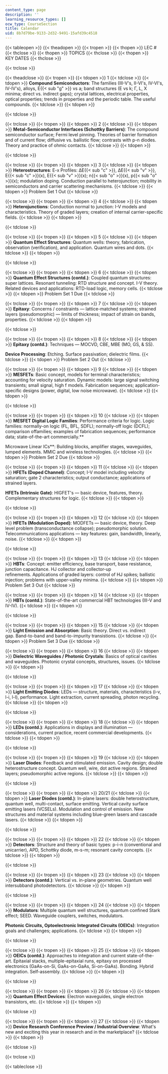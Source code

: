 ```yaml
---
content_type: page
description: ''
learning_resource_types: []
ocw_type: CourseSection
title: Calendar
uid: 8b7d79be-9133-2d32-9491-15afd39c4518
---
```


{{< tableopen >}}
{{< theadopen >}}
{{< tropen >}}
{{< thopen >}}
LEC #
{{< thclose >}}
{{< thopen >}}
TOPICS
{{< thclose >}}
{{< thopen >}}
KEY DATES
{{< thclose >}}

{{< trclose >}}

{{< theadclose >}}
{{< tropen >}}
{{< tdopen >}}
1
{{< tdclose >}}
{{< tdopen >}}
**Compound Semiconductors**: The families (III-V's, II-VI's, IV-VI's, IV-IV's), alloys, E{{< sub "g" >}} vs a; band structures (E vs k; Γ, L, X minima; direct vs. indirect gaps); crystal lattices, electrical properties, optical properties; trends in properties and the periodic table. The useful compounds.
{{< tdclose >}}
{{< tdopen >}}

{{< tdclose >}}

{{< trclose >}}
{{< tropen >}}
{{< tdopen >}}
2
{{< tdclose >}}
{{< tdopen >}}
**Metal-Semiconductor Interfaces (Schottky Barriers)**: The compound semiconductor surface; Fermi level pinning. Theories of barrier formation and of current flow; diffusive vs. ballistic flow; contrasts with p-n diodes. Theory and practice of ohmic contacts.
{{< tdclose >}}
{{< tdopen >}}

{{< tdclose >}}

{{< trclose >}}
{{< tropen >}}
{{< tdopen >}}
3
{{< tdclose >}}
{{< tdopen >}}
**Heterostructures**: E-x Profiles: ΔE{{< sub "c" >}}, ΔE{{< sub "v" >}}, E{{< sub "c" >}}(x), E{{< sub "v" >}}(x); n{{< sub "o" >}}(x), p{{< sub "o" >}}(x); modulation doping. Conduction parallel to heterojunction; mobility in semiconductors and carrier scattering mechanisms.
{{< tdclose >}}
{{< tdopen >}}
Problem Set 1 Out
{{< tdclose >}}

{{< trclose >}}
{{< tropen >}}
{{< tdopen >}}
4
{{< tdclose >}}
{{< tdopen >}}
**Heterojunctions**: Conduction normal to junction: I-V models and characteristics. Theory of graded layers; creation of internal carrier-specific fields.
{{< tdclose >}}
{{< tdopen >}}

{{< tdclose >}}

{{< trclose >}}
{{< tropen >}}
{{< tdopen >}}
5
{{< tdclose >}}
{{< tdopen >}}
**Quantum Effect Structures**: Quantum wells: theory, fabrication, observation (verification), and application. Quantum wires and dots.
{{< tdclose >}}
{{< tdopen >}}

{{< tdclose >}}

{{< trclose >}}
{{< tropen >}}
{{< tdopen >}}
6
{{< tdclose >}}
{{< tdopen >}}
**Quantum Effect Structures (contd.)**: Coupled quantum structures: super lattices. Resonant tunneling: RTD structure and concept. I-V theory. Related devices and applications: RTD-load logic, memory cells.
{{< tdclose >}}
{{< tdopen >}}
Problem Set 1 Due
{{< tdclose >}}

{{< trclose >}}
{{< tropen >}}
{{< tdopen >}}
7
{{< tdclose >}}
{{< tdopen >}}
**Epitaxy**: Concerns / constraints — lattice-matched systems; strained layers (pseudomorphic) — limits of thickness; impact of strain on bands, properties.
{{< tdclose >}}
{{< tdopen >}}

{{< tdclose >}}

{{< trclose >}}
{{< tropen >}}
{{< tdopen >}}
8
{{< tdclose >}}
{{< tdopen >}}
**Epitaxy (contd.)**: Techniques — MOCVD, CBE, MBE (MO, GS, & SS).  
  
**Device Processing**: Etching. Surface passivation; dielectric films.
{{< tdclose >}}
{{< tdopen >}}
Problem Set 2 Out
{{< tdclose >}}

{{< trclose >}}
{{< tropen >}}
{{< tdopen >}}
9
{{< tdclose >}}
{{< tdopen >}}
**MESFETs**: Basic concept, models for terminal characteristics; accounting for velocity saturation. Dynamic models: large signal switching transients; small signal, high f models. Fabrication sequences; application-specific designs (power, digital, low noise microwave).
{{< tdclose >}}
{{< tdopen >}}

{{< tdclose >}}

{{< trclose >}}
{{< tropen >}}
{{< tdopen >}}
10
{{< tdclose >}}
{{< tdopen >}}
**MESFET Digital Logic Families**: Performance criteria for logic. Logic families: normally-on logic (FL, BFL, SDFL); normally-off logic (DCFL); comparison offamilies; examples of fabrication sequences; performance data; state-of-the-art commercially.**  
  
Microwave Linear ICs**: Building blocks, amplifier stages, waveguides, lumped elements. MMIC and wireless technologies.
{{< tdclose >}}
{{< tdopen >}}
Problem Set 2 Due
{{< tdclose >}}

{{< trclose >}}
{{< tropen >}}
{{< tdopen >}}
11
{{< tdclose >}}
{{< tdopen >}}
**HFETs (Doped Channel)**: Concept; I-V model including velocity saturation; gate 2 characteristics; output conductance; applications of strained layers.  
  
**HFETs (Intrinsic Gate)**: HIGFET's — basic device, features, theory. Complementary structures for logic.
{{< tdclose >}}
{{< tdopen >}}

{{< tdclose >}}

{{< trclose >}}
{{< tropen >}}
{{< tdopen >}}
12
{{< tdclose >}}
{{< tdopen >}}
**HFETs (Modulation Doped)**: MODFETs — basic device, theory. Deep level problem (transconductance collapse); pseudomorphic solution.  Telecommunications applications — key features: gain, bandwidth, linearly, noise.
{{< tdclose >}}
{{< tdopen >}}

{{< tdclose >}}

{{< trclose >}}
{{< tropen >}}
{{< tdopen >}}
13
{{< tdclose >}}
{{< tdopen >}}
**HBTs**: Concept: emitter efficiency, base transport, base resistance, junction capacitance. HJ collector and collector-up refinements. Applications of graded layers: control of HJ spikes; ballistic injection; problems with upper-valley minima.
{{< tdclose >}}
{{< tdopen >}}
Problem Set 3 Out
{{< tdclose >}}

{{< trclose >}}
{{< tropen >}}
{{< tdopen >}}
14
{{< tdclose >}}
{{< tdopen >}}
**HBTs (contd.)**: State-of-the-art commercial HBT technologies (III-V and IV-IV).
{{< tdclose >}}
{{< tdopen >}}

{{< tdclose >}}

{{< trclose >}}
{{< tropen >}}
{{< tdopen >}}
15
{{< tdclose >}}
{{< tdopen >}}
**Light Emission and Absorption**: Basic theory. Direct vs. indirect gap. Band-to-band and band-to-impurity transistions.
{{< tdclose >}}
{{< tdopen >}}
Problem Set 3 Due
{{< tdclose >}}

{{< trclose >}}
{{< tropen >}}
{{< tdopen >}}
16
{{< tdclose >}}
{{< tdopen >}}
**Dielectric Waveguides / Photonic Crystals**: Basics of optical cavities and waveguides. Photonic crystal concepts, structures, issues.
{{< tdclose >}}
{{< tdopen >}}

{{< tdclose >}}

{{< trclose >}}
{{< tropen >}}
{{< tdopen >}}
17
{{< tdclose >}}
{{< tdopen >}}
**Light Emitting Diodes**: LEDs — structure, materials, characteristics (i-v, l-i, l-l), performance. Light extraction, current spreading, photon recycling.
{{< tdclose >}}
{{< tdopen >}}

{{< tdclose >}}

{{< trclose >}}
{{< tropen >}}
{{< tdopen >}}
18
{{< tdclose >}}
{{< tdopen >}}
**LEDs (contd.)**: Applications in displays and illumination — considerations, current practice, recent commercial developments.
{{< tdclose >}}
{{< tdopen >}}

{{< tdclose >}}

{{< trclose >}}
{{< tropen >}}
{{< tdopen >}}
19
{{< tdclose >}}
{{< tdopen >}}
**Laser Diodes**: Feedback and stimulated emission. Cavity design; double heterostructure concept. Quantum well, wire, dot active regions. Strained layers; pseudomorphic active regions.
{{< tdclose >}}
{{< tdopen >}}

{{< tdclose >}}

{{< trclose >}}
{{< tropen >}}
{{< tdopen >}}
20/21
{{< tdclose >}}
{{< tdopen >}}
**Laser Diodes (contd.)**: In-plane lasers: double heterostructure, quantum well, multi-contact, surface emitting. Vertical cavity surface emitting lasers (VCSELs). Modulation and control of emission. New structures and material systems including blue-green lasers and cascade lasers.
{{< tdclose >}}
{{< tdopen >}}

{{< tdclose >}}

{{< trclose >}}
{{< tropen >}}
{{< tdopen >}}
22
{{< tdclose >}}
{{< tdopen >}}
**Detectors**: Structure and theory of basic types: p-i-n (conventional and unicarrier), APD, Schottky diode, m-s-m; resonant cavity concepts.
{{< tdclose >}}
{{< tdopen >}}

{{< tdclose >}}

{{< trclose >}}
{{< tropen >}}
{{< tdopen >}}
23
{{< tdclose >}}
{{< tdopen >}}
**Detectors (contd.)**: Vertical vs. in-plane geometries. Quantum well intersubband photodetectors.
{{< tdclose >}}
{{< tdopen >}}

{{< tdclose >}}

{{< trclose >}}
{{< tropen >}}
{{< tdopen >}}
24
{{< tdclose >}}
{{< tdopen >}}
**Modulators**: Multiple quantum well structures, quantum confined Stark effect; SEED. Waveguide couplers, switches, modulators.  
  
**Photonic Circuits, Optoelectronic Integrated Circuits (OEICs)**: Integration goals and challenges; applications.
{{< tdclose >}}
{{< tdopen >}}

{{< tdclose >}}

{{< trclose >}}
{{< tropen >}}
{{< tdopen >}}
25
{{< tdclose >}}
{{< tdopen >}}
**OEICs (contd.)**: Approaches to integration and current state-of-the-art. Epitaxial stacks, multiple-epitaxial runs, epitaxy on processed electronics (GaAs-on-Si, GaAs-on-GaAs, Si-on-GaAs). Bonding. Hybrid integration. Self-assembly.
{{< tdclose >}}
{{< tdopen >}}

{{< tdclose >}}

{{< trclose >}}
{{< tropen >}}
{{< tdopen >}}
26
{{< tdclose >}}
{{< tdopen >}}
**Quantum Effect Devices**: Electron waveguides, single electron transistors, etc.
{{< tdclose >}}
{{< tdopen >}}

{{< tdclose >}}

{{< trclose >}}
{{< tropen >}}
{{< tdopen >}}
27
{{< tdclose >}}
{{< tdopen >}}
**Device Research Conference Preview / Industrial Overview**: What's new and exciting this year in research and in the marketplace?
{{< tdclose >}}
{{< tdopen >}}

{{< tdclose >}}

{{< trclose >}}

{{< tableclose >}}